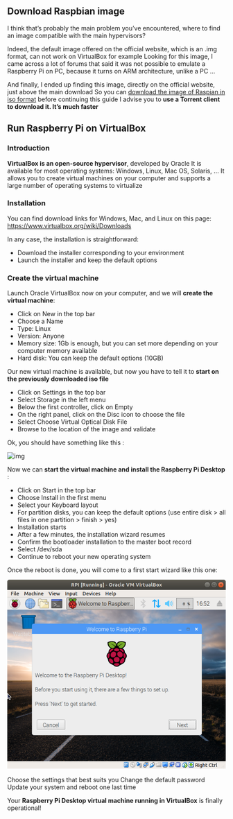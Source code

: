 ## Download Raspbian image

I think that’s probably the main problem you’ve encountered, where to find an image compatible with the main hypervisors?

Indeed, the default image offered on the official website, which is an .img format, can not work on VirtualBox for example
Looking for this image, I came across a lot of forums that said it was not possible to emulate a Raspberry Pi on PC, because it turns on ARM architecture, unlike a PC …

And finally, I ended up finding this image, directly on the official website, just above the main download
So you can [download the image of Raspian in iso format](https://www.raspberrypi.org/downloads/raspberry-pi-desktop/) before continuing this guide
I advise you to **use a Torrent client to download it. It’s much faster**

## Run Raspberry Pi on VirtualBox

### Introduction

**VirtualBox is an open-source hypervisor**, developed by Oracle
It is available for most operating systems: Windows, Linux, Mac OS, Solaris, …
It allows you to create virtual machines on your computer and supports a large number of operating systems to virtualize

### Installation

You can find download links for Windows, Mac, and Linux on this page: https://www.virtualbox.org/wiki/Downloads

In any case, the installation is straightforward:

- Download the installer corresponding to your environment
- Launch the installer and keep the default options

### Create the virtual machine

Launch Oracle VirtualBox now on your computer, and we will **create the virtual machine**:

- Click on New in the top bar
- Choose a Name
- Type: Linux
- Version: Anyone
- Memory size: 1Gb is enough, but you can set more depending on your computer memory available
- Hard disk: You can keep the default options (10GB)

Our new virtual machine is available, but now you have to tell it to **start on the previously downloaded iso file**

- Click on Settings in the top bar
- Select Storage in the left menu
- Below the first controller, click on Empty
- On the right panel, click on the Disc icon to choose the file
- Select Choose Virtual Optical Disk File
- Browse to the location of the image and validate



Ok, you should have something like this :

![img](https://raspberrytips.com/wp-content/uploads/2018/08/virtualbox-controller.png)

Now we can **start the virtual machine and install the Raspberry Pi Desktop** :

- Click on Start in the top bar
- Choose Install in the first menu
- Select your Keyboard layout
- For partition disks, you can keep the default options (use entire disk > all files in one partition > finish > yes)
- Installation starts
- After a few minutes, the installation wizard resumes
- Confirm the bootloader installation to the master boot record
- Select /dev/sda
- Continue to reboot your new operating system

Once the reboot is done, you will come to a first start wizard like this one:

![Raspberry Pi running in Virtualbox](assets/rpi-virtualbox.png)

Choose the settings that best suits you
Change the default password
Update your system and reboot one last time

Your **Raspberry Pi Desktop virtual machine running in VirtualBox** is finally operational!